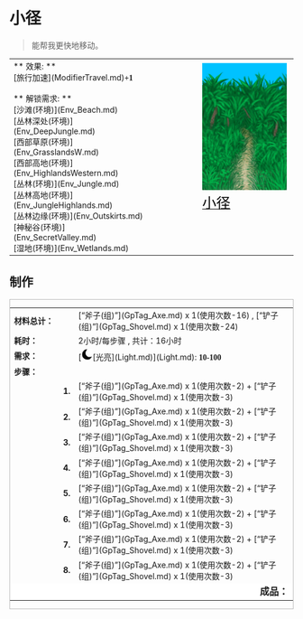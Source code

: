 # 小径  
> 能帮我更快地移动。  
  
<table class="table table-bordered" data-toggle="table"  data-show-header="false"><thead style="display:none"><tr ><th  style="width:50%;text-align:left;vertical-align:top;"  >title</th><th  style="width:50%;text-align:left;vertical-align:top;"  ></th></tr></thead><tr ><td  style="width:50%;text-align:left;vertical-align:top;"  >** 效果: **<br>[旅行加速](ModifierTravel.md)<span style="font-family:ui-monospace"><b>+1</b></span><br><br>** 解锁需求: **<br>[沙滩(环境)](Env_Beach.md)<br>[丛林深处(环境)](Env_DeepJungle.md)<br>[西部草原(环境)](Env_GrasslandsW.md)<br>[西部高地(环境)](Env_HighlandsWestern.md)<br>[丛林(环境)](Env_Jungle.md)<br>[丛林高地(环境)](Env_JungleHighlands.md)<br>[丛林边缘(环境)](Env_Outskirts.md)<br>[神秘谷(环境)](Env_SecretValley.md)<br>[湿地(环境)](Env_Wetlands.md)<br></td><td  style="width:50%;text-align:left;vertical-align:top;"  ><div style="float:right; margin:5px"><div class="gamecard" style="width:150px; height:225px;"><a href="Imp_Path.md" style="color:black"><img decoding="async" src="../wiki/Sprite/JunglePath.png" class="cardimage" style="max-width:150px;max-height:225px;"><span style="font-size: 25px;">小径</span></a></div></div></td></tr></tbody></table>  
  
## 制作  
<div  style="border:1px solid #BBB"><table><tr><td style="width:100px;"><b>材料总计：</b></td><td>[“斧子(组)”](GpTag_Axe.md) x 1(使用次数-16) , [“铲子(组)”](GpTag_Shovel.md) x 1(使用次数-24)</td></tr><tr><td><b>耗时：</b></td><td><font data-toggle="tooltip" data-placement="top" title="8TP">2小时</font>/每步骤 , 共计：<font data-toggle="tooltip" data-placement="top" title="64TP">16小时</font></td></tr><tr><td><b>需求：</b></td><td>[<div style="width:20px;display:inline-block;text-align:center"><img decoding="async" src="../wiki/Sprite/Darkness17367.png" href="a.md" style="max-width:20px;max-height:20px;"></div>[光亮](Light.md)](Light.md): <span style="font-family:ui-monospace"><b>10-100</b></span></td></tr><tr><td colspan=2><b>步骤：</b></td></tr><tr><td style="text-align:right"><b>1.</b></td><td>[“斧子(组)”](GpTag_Axe.md) x 1(使用次数-2) + [“铲子(组)”](GpTag_Shovel.md) x 1(使用次数-3)</td></tr><tr><td style="text-align:right"><b>2.</b></td><td>[“斧子(组)”](GpTag_Axe.md) x 1(使用次数-2) + [“铲子(组)”](GpTag_Shovel.md) x 1(使用次数-3)</td></tr><tr><td style="text-align:right"><b>3.</b></td><td>[“斧子(组)”](GpTag_Axe.md) x 1(使用次数-2) + [“铲子(组)”](GpTag_Shovel.md) x 1(使用次数-3)</td></tr><tr><td style="text-align:right"><b>4.</b></td><td>[“斧子(组)”](GpTag_Axe.md) x 1(使用次数-2) + [“铲子(组)”](GpTag_Shovel.md) x 1(使用次数-3)</td></tr><tr><td style="text-align:right"><b>5.</b></td><td>[“斧子(组)”](GpTag_Axe.md) x 1(使用次数-2) + [“铲子(组)”](GpTag_Shovel.md) x 1(使用次数-3)</td></tr><tr><td style="text-align:right"><b>6.</b></td><td>[“斧子(组)”](GpTag_Axe.md) x 1(使用次数-2) + [“铲子(组)”](GpTag_Shovel.md) x 1(使用次数-3)</td></tr><tr><td style="text-align:right"><b>7.</b></td><td>[“斧子(组)”](GpTag_Axe.md) x 1(使用次数-2) + [“铲子(组)”](GpTag_Shovel.md) x 1(使用次数-3)</td></tr><tr><td style="text-align:right"><b>8.</b></td><td>[“斧子(组)”](GpTag_Axe.md) x 1(使用次数-2) + [“铲子(组)”](GpTag_Shovel.md) x 1(使用次数-3)</td></tr><tr style="background-color:#fff;font-size:1.2em;"><td></td><td style="text-align:right"><b>成品：</b></td></tr></table></div>  
  


<script>document.title="小径 - 卡牌生存百科 Card Survival Wiki";</script>
